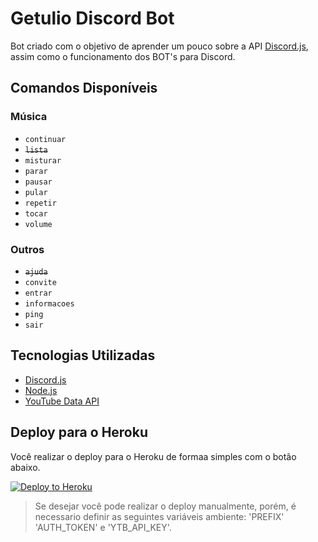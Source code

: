 # Getulio Discord Bot

Bot criado com o objetivo de aprender um pouco sobre a API [Discord.js](https://github.com/discordjs/discord.js), assim como o funcionamento dos BOT's para Discord.

## Comandos Disponíveis

### Música

- `continuar`
- ~~`lista`~~
- `misturar`
- `parar`
- `pausar`
- `pular`
- `repetir`
- `tocar`
- `volume`

### Outros

- ~~`ajuda`~~
- `convite`
- `entrar`
- `informacoes`
- `ping`
- `sair`

## Tecnologias Utilizadas

- [Discord.js](https://www.npmjs.com/package/discord.js)
- [Node.js](https://nodejs.org/en/)
- [YouTube Data API](https://developers.google.com/youtube/v3/)

## Deploy para o Heroku

Você realizar o deploy para o Heroku de formaa simples com o botão abaixo.

[![Deploy to Heroku](https://www.herokucdn.com/deploy/button.png)](https://heroku.com/deploy)

> Se desejar você pode realizar o deploy manualmente, porém, é necessario definir as seguintes variáveis ambiente: 'PREFIX' 'AUTH_TOKEN' e 'YTB_API_KEY'.

